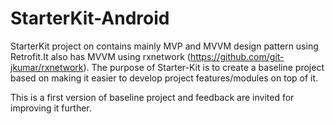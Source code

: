 # StarterKit-Android

StarterKit project on contains mainly MVP and MVVM design pattern using Retrofit.It also has MVVM  using rxnetwork (https://github.com/git-jkumar/rxnetwork). The purpose of Starter-Kit is to create a baseline project based on making it easier to develop project features/modules on top of it.

This is a first version of baseline project and feedback are invited for improving it further.
